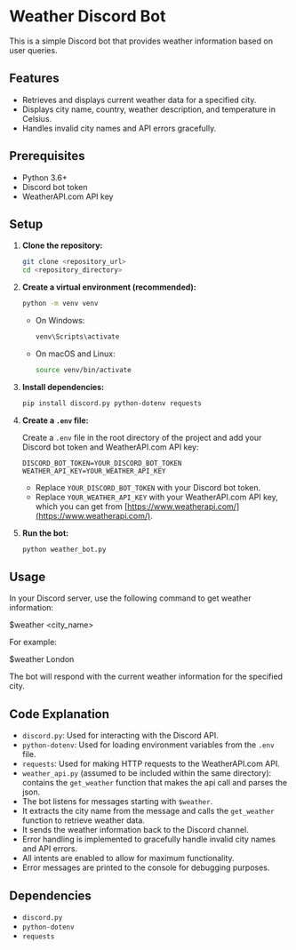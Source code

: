 # Weather Discord Bot

This is a simple Discord bot that provides weather information based on user queries.

## Features

-   Retrieves and displays current weather data for a specified city.
-   Displays city name, country, weather description, and temperature in Celsius.
-   Handles invalid city names and API errors gracefully.

## Prerequisites

-   Python 3.6+
-   Discord bot token
-   WeatherAPI.com API key

## Setup

1.  **Clone the repository:**

    ```bash
    git clone <repository_url>
    cd <repository_directory>
    ```

2.  **Create a virtual environment (recommended):**

    ```bash
    python -m venv venv
    ```

    -   On Windows:

        ```bash
        venv\Scripts\activate
        ```

    -   On macOS and Linux:

        ```bash
        source venv/bin/activate
        ```

3.  **Install dependencies:**

    ```bash
    pip install discord.py python-dotenv requests
    ```

4.  **Create a `.env` file:**

    Create a `.env` file in the root directory of the project and add your Discord bot token and WeatherAPI.com API key:

    ```
    DISCORD_BOT_TOKEN=YOUR_DISCORD_BOT_TOKEN
    WEATHER_API_KEY=YOUR_WEATHER_API_KEY
    ```

    -   Replace `YOUR_DISCORD_BOT_TOKEN` with your Discord bot token.
    -   Replace `YOUR_WEATHER_API_KEY` with your WeatherAPI.com API key, which you can get from [https://www.weatherapi.com/](https://www.weatherapi.com/).

5.  **Run the bot:**

    ```bash
    python weather_bot.py
    ```

## Usage

In your Discord server, use the following command to get weather information:

$weather <city_name>


For example:

$weather London


The bot will respond with the current weather information for the specified city.

## Code Explanation

-   `discord.py`: Used for interacting with the Discord API.
-   `python-dotenv`: Used for loading environment variables from the `.env` file.
-   `requests`: Used for making HTTP requests to the WeatherAPI.com API.
-   `weather_api.py` (assumed to be included within the same directory): contains the `get_weather` function that makes the api call and parses the json.
-   The bot listens for messages starting with `$weather`.
-   It extracts the city name from the message and calls the `get_weather` function to retrieve weather data.
-   It sends the weather information back to the Discord channel.
-   Error handling is implemented to gracefully handle invalid city names and API errors.
-   All intents are enabled to allow for maximum functionality.
-   Error messages are printed to the console for debugging purposes.

## Dependencies

-   `discord.py`
-   `python-dotenv`
-   `requests`